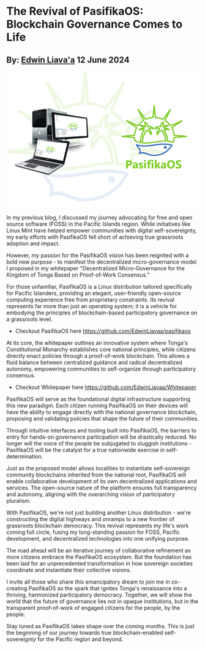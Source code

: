 # The Revival of PasifikaOS: Blockchain Governance Comes to Life
## By: [Edwin Liava'a](https://github.cepeaters:om/EdwinLiavaa) 12 June 2024

<p align="center">
 <img width="500" src="https://github.com/EdwinLiavaa/liavaa.space/blob/main/blog/20240612/pic.png">
</p>

In my previous blog, I discussed my journey advocating for free and open source software (FOSS) in the Pacific Islands region. While initiatives like Linux Mint have helped empower communities with digital self-sovereignty, my early efforts with PasifikaOS fell short of achieving true grassroots adoption and impact.

However, my passion for the PasifikaOS vision has been reignited with a bold new purpose - to manifest the decentralized micro-governance model I proposed in my whitepaper "Decentralized Micro-Governance for the Kingdom of Tonga Based on Proof-of-Work Consensus."

For those unfamiliar, PasifikaOS is a Linux distribution tailored specifically for Pacific Islanders, providing an elegant, user-friendly open-source computing experience free from proprietary constraints. Its revival represents far more than just an operating system; it is a vehicle for embodying the principles of blockchain-based participatory governance on a grassroots level.

* Checkout PasifikaOS here https://github.com/EdwinLiavaa/pasifikaos

At its core, the whitepaper outlines an innovative system where Tonga's Constitutional Monarchy establishes core national principles, while citizens directly enact policies through a proof-of-work blockchain. This allows a fluid balance between centralized guidance and radical decentralized autonomy, empowering communities to self-organize through participatory consensus.

* Checkout Whitepaper here https://github.com/EdwinLiavaa/Whitepaper

PasifikaOS will serve as the foundational digital infrastructure supporting this new paradigm. Each citizen running PasifikaOS on their devices will have the ability to engage directly with the national governance blockchain, proposing and validating policies that shape the future of their communities.

Through intuitive interfaces and tooling built into PasifikaOS, the barriers to entry for hands-on governance participation will be drastically reduced. No longer will the voice of the people be subjugated to sluggish institutions - PasifikaOS will be the catalyst for a true nationwide exercise in self-determination.

Just as the proposed model allows localities to instantiate self-sovereign community blockchains inherited from the national root, PasifikaOS will enable collaborative development of its own decentralized applications and services. The open-source nature of the platform ensures full transparency and autonomy, aligning with the overarching vision of participatory pluralism.

With PasifikaOS, we're not just building another Linux distribution - we're constructing the digital highways and onramps to a new frontier of grassroots blockchain democracy. This revival represents my life's work coming full circle, fusing my long-standing passion for FOSS, Pacific development, and decentralized technologies into one unifying purpose.

The road ahead will be an iterative journey of collaborative refinement as more citizens embrace the PasifikaOS ecosystem. But the foundation has been laid for an unprecedented transformation in how sovereign societies coordinate and instantiate their collective visions.

I invite all those who share this emancipatory dream to join me in co-creating PasifikaOS as the spark that ignites Tonga's renaissance into a thriving, harmonized participatory democracy. Together, we will show the world that the future of governance lies not in opaque institutions, but in the transparent proof-of-work of engaged citizens for the people, by the people.

Stay tuned as PasifikaOS takes shape over the coming months. This is just the beginning of our journey towards true blockchain-enabled self-sovereignty for the Pacific region and beyond.